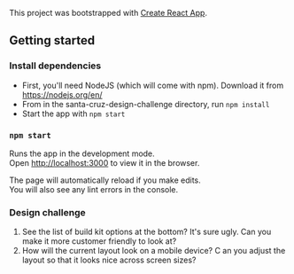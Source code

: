 This project was bootstrapped with [Create React App](https://github.com/facebook/create-react-app).

## Getting started
### Install dependencies
- First, you'll need NodeJS (which will come with npm). Download it from https://nodejs.org/en/
- From in the santa-cruz-design-challenge directory, run `npm install`
- Start the app with `npm start`

### `npm start`

Runs the app in the development mode.<br>
Open [http://localhost:3000](http://localhost:3000) to view it in the browser.

The page will automatically reload if you make edits.<br>
You will also see any lint errors in the console.

### Design challenge
1. See the list of build kit options at the bottom? It's sure ugly. Can you make it more customer friendly to look at?
2. How will the current layout look on a mobile device? C an you adjust the layout so that it looks nice across screen sizes?